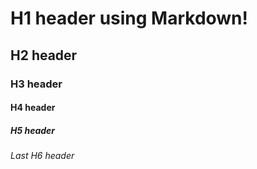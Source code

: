 # H1 header using Markdown!
## H2 header
### H3 header
#### H4 header
##### H5 header
###### Last H6 header
